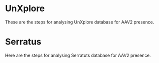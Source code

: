 # UnXplore
These are the steps for analysing UnXplore database for AAV2 presence.


# Serratus
Here are the steps for analysing Serratuts database for AAV2 presence.
